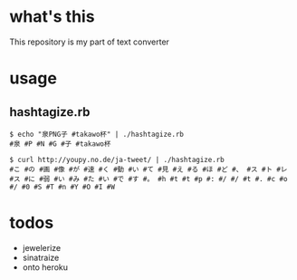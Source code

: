 # what's this

This repository is my part of text converter


# usage

## hashtagize.rb

    $ echo "泉PNG子 #takawo杯" | ./hashtagize.rb
    #泉 #P #N #G #子 #takawo杯

    $ curl http://youpy.no.de/ja-tweet/ | ./hashtagize.rb
    #こ #の #画 #像 #が #速 #く #動 #い #て #見 #え #る #ほ #ど #、 #ス #ト #レ #ス #に #弱 #い #み #た #い #で #す #。 #h #t #t #p #: #/ #/ #t #. #c #o #/ #0 #S #T #n #Y #O #I #W

# todos

- jewelerize
- sinatraize
- onto heroku

